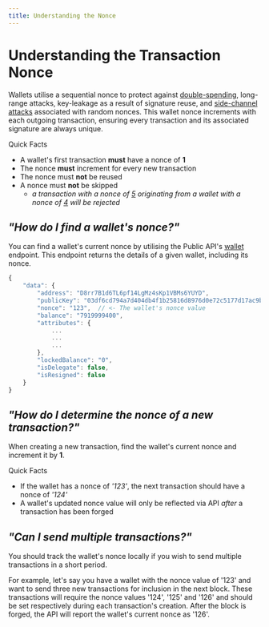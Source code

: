 ```yaml
---
title: Understanding the Nonce
---
```


# Understanding the Transaction Nonce

Wallets utilise a sequential nonce to protect against <a href="https://wikipedia.org/wiki/Double-spending" target="_blank" rel="noopener noreferrer">double-spending</a>, long-range attacks, key-leakage as a result of signature reuse, and <a href="https://wikipedia.org/wiki/Side-channel_attack" target="_blank" rel="noopener noreferrer">side-channel attacks</a> associated with random nonces. This wallet nonce increments with each outgoing transaction, ensuring every transaction and its associated signature are always unique.

<div class="admonition abstract">
    <p class="admonition-title">Quick Facts</p>
    <p>
      <ul>
        <li>A wallet's first transaction <b>must</b> have a nonce of <b>1</b></li>
        <li>The nonce <b>must</b> increment for every new transaction</li>
        <li>The nonce must <b>not</b> be reused</li>
        <li>
          A nonce must <b>not</b> be skipped
            <ul><li><i>a transaction with a nonce of <u>5</u> originating from a wallet with a nonce of <u>4</u> will be rejected</i></li></ul>
        </li>
      </ul>
    </p>
</div>

## _"How do I find a wallet's nonce?"_

You can find a wallet's current nonce by utilising the Public API's <a href="https://api.solar.org/#/Wallets/get_wallets__identifier_" target="_blank" rel="noopener noreferrer">wallet</a> endpoint. This endpoint returns the details of a given wallet, including its nonce.

```javascript
{
    "data": {
        "address": "D8rr7B1d6TL6pf14LgMz4sKp1VBMs6YUYD",
        "publicKey": "03df6cd794a7d404db4f1b25816d8976d0e72c5177d17ac9b19a92703b62cdbbbc",
        "nonce": "123",  // <- The wallet's nonce value
        "balance": "7919999400",
        "attributes": {
            ...
            ...
            ...
        },
        "lockedBalance": "0",
        "isDelegate": false,
        "isResigned": false
    }
}
```

## _"How do I determine the nonce of a new transaction?"_

When creating a new transaction, find the wallet's current nonce and increment it by **1**.

<div class="admonition abstract">
    <p class="admonition-title">Quick Facts</p>
    <p>
      <ul>
        <li>If the wallet has a nonce of <i>'123'</i>, the next transaction should have a nonce of <i>'124'</i></li>
        <li>A wallet's updated nonce value will only be reflected via API <i>after</i> a transaction has been forged</li>
      </ul>
    </p>
</div>

## _"Can I send multiple transactions?"_

You should track the wallet's nonce locally if you wish to send multiple transactions in a short period.

For example, let's say you have a wallet with the nonce value of '123' and want to send three new transactions for inclusion in the next block. These transactions will require the nonce values '124', '125' and '126' and should be set respectively during each transaction's creation. After the block is forged, the API will report the wallet's current nonce as '126'.
